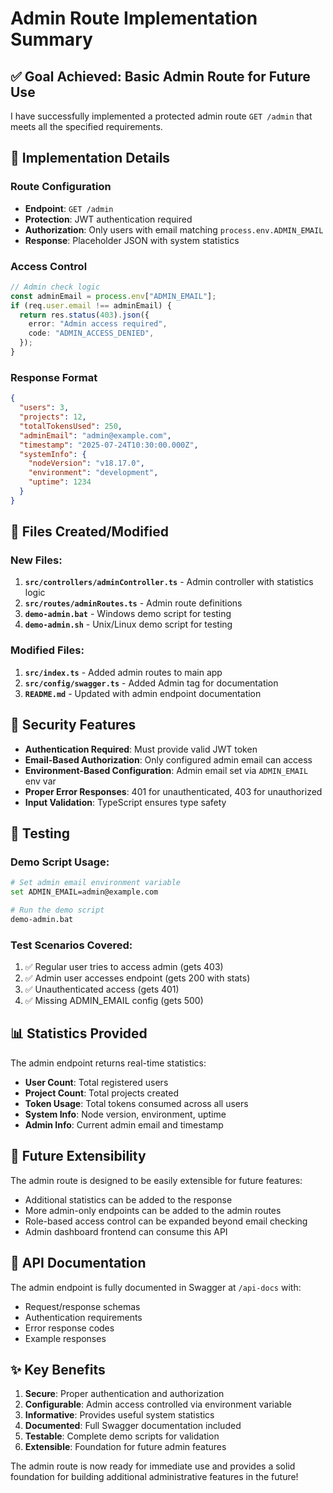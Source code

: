# Admin Route Implementation Summary

## ✅ **Goal Achieved: Basic Admin Route for Future Use**

I have successfully implemented a protected admin route `GET /admin` that meets all the specified requirements.

## 🔧 **Implementation Details**

### **Route Configuration**

- **Endpoint**: `GET /admin`
- **Protection**: JWT authentication required
- **Authorization**: Only users with email matching `process.env.ADMIN_EMAIL`
- **Response**: Placeholder JSON with system statistics

### **Access Control**

```typescript
// Admin check logic
const adminEmail = process.env["ADMIN_EMAIL"];
if (req.user.email !== adminEmail) {
  return res.status(403).json({
    error: "Admin access required",
    code: "ADMIN_ACCESS_DENIED",
  });
}
```

### **Response Format**

```json
{
  "users": 3,
  "projects": 12,
  "totalTokensUsed": 250,
  "adminEmail": "admin@example.com",
  "timestamp": "2025-07-24T10:30:00.000Z",
  "systemInfo": {
    "nodeVersion": "v18.17.0",
    "environment": "development",
    "uptime": 1234
  }
}
```

## 📁 **Files Created/Modified**

### **New Files:**

1. **`src/controllers/adminController.ts`** - Admin controller with statistics logic
2. **`src/routes/adminRoutes.ts`** - Admin route definitions
3. **`demo-admin.bat`** - Windows demo script for testing
4. **`demo-admin.sh`** - Unix/Linux demo script for testing

### **Modified Files:**

1. **`src/index.ts`** - Added admin routes to main app
2. **`src/config/swagger.ts`** - Added Admin tag for documentation
3. **`README.md`** - Updated with admin endpoint documentation

## 🔐 **Security Features**

- **Authentication Required**: Must provide valid JWT token
- **Email-Based Authorization**: Only configured admin email can access
- **Environment-Based Configuration**: Admin email set via `ADMIN_EMAIL` env var
- **Proper Error Responses**: 401 for unauthenticated, 403 for unauthorized
- **Input Validation**: TypeScript ensures type safety

## 🧪 **Testing**

### **Demo Script Usage:**

```bash
# Set admin email environment variable
set ADMIN_EMAIL=admin@example.com

# Run the demo script
demo-admin.bat
```

### **Test Scenarios Covered:**

1. ✅ Regular user tries to access admin (gets 403)
2. ✅ Admin user accesses endpoint (gets 200 with stats)
3. ✅ Unauthenticated access (gets 401)
4. ✅ Missing ADMIN_EMAIL config (gets 500)

## 📊 **Statistics Provided**

The admin endpoint returns real-time statistics:

- **User Count**: Total registered users
- **Project Count**: Total projects created
- **Token Usage**: Total tokens consumed across all users
- **System Info**: Node version, environment, uptime
- **Admin Info**: Current admin email and timestamp

## 🚀 **Future Extensibility**

The admin route is designed to be easily extensible for future features:

- Additional statistics can be added to the response
- More admin-only endpoints can be added to the admin routes
- Role-based access control can be expanded beyond email checking
- Admin dashboard frontend can consume this API

## 🔗 **API Documentation**

The admin endpoint is fully documented in Swagger at `/api-docs` with:

- Request/response schemas
- Authentication requirements
- Error response codes
- Example responses

## ✨ **Key Benefits**

1. **Secure**: Proper authentication and authorization
2. **Configurable**: Admin access controlled via environment variable
3. **Informative**: Provides useful system statistics
4. **Documented**: Full Swagger documentation included
5. **Testable**: Complete demo scripts for validation
6. **Extensible**: Foundation for future admin features

The admin route is now ready for immediate use and provides a solid foundation for building additional administrative features in the future!
